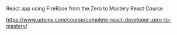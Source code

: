 React app using FireBase from the 
Zero to Mastery React Course

https://www.udemy.com/course/complete-react-developer-zero-to-mastery/

